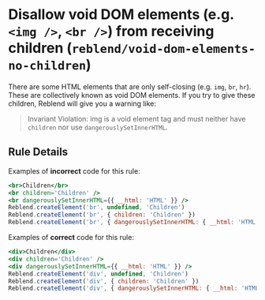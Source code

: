 # Disallow void DOM elements (e.g. `<img />`, `<br />`) from receiving children (`reblend/void-dom-elements-no-children`)

<!-- end auto-generated rule header -->

There are some HTML elements that are only self-closing (e.g. `img`, `br`, `hr`). These are collectively known as void DOM elements. If you try to give these children, Reblend will give you a warning like:

> Invariant Violation: img is a void element tag and must neither have `children` nor use `dangerouslySetInnerHTML`.

## Rule Details

Examples of **incorrect** code for this rule:

```jsx
<br>Children</br>
<br children='Children' />
<br dangerouslySetInnerHTML={{ __html: 'HTML' }} />
Reblend.createElement('br', undefined, 'Children')
Reblend.createElement('br', { children: 'Children' })
Reblend.createElement('br', { dangerouslySetInnerHTML: { __html: 'HTML' } })
```

Examples of **correct** code for this rule:

```jsx
<div>Children</div>
<div children='Children' />
<div dangerouslySetInnerHTML={{ __html: 'HTML' }} />
Reblend.createElement('div', undefined, 'Children')
Reblend.createElement('div', { children: 'Children' })
Reblend.createElement('div', { dangerouslySetInnerHTML: { __html: 'HTML' } })
```

